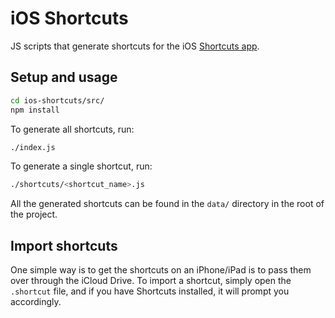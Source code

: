 # iOS Shortcuts

JS scripts that generate shortcuts for the iOS [Shortcuts app](https://support.apple.com/en-us/HT208309).

## Setup and usage

```bash
cd ios-shortcuts/src/
npm install
```

To generate all shortcuts, run:

```bash
./index.js
```

To generate a single shortcut, run:

```bash
./shortcuts/<shortcut_name>.js
```

All the generated shortcuts can be found in the `data/` directory in the root of the project.

## Import shortcuts

One simple way is to get the shortcuts on an iPhone/iPad is to pass them over through the iCloud Drive. To import a shortcut, simply open the `.shortcut` file, and if you have Shortcuts installed, it will prompt you accordingly.
